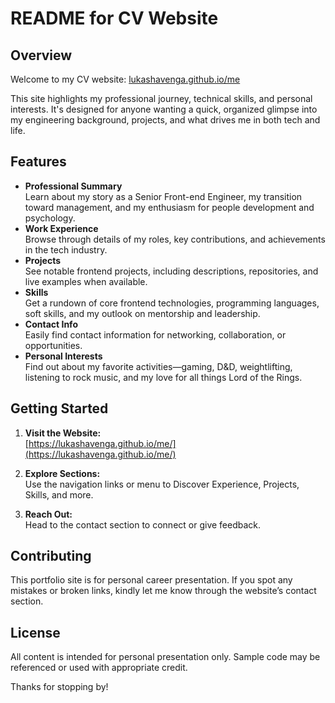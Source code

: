# README for CV Website

## Overview

Welcome to my CV website: [lukashavenga.github.io/me](https://lukashavenga.github.io/me/)

This site highlights my professional journey, technical skills, and personal interests. It's designed for anyone wanting a quick, organized glimpse into my engineering background, projects, and what drives me in both tech and life.

## Features

- **Professional Summary**  
  Learn about my story as a Senior Front-end Engineer, my transition toward management, and my enthusiasm for people development and psychology.
- **Work Experience**  
  Browse through details of my roles, key contributions, and achievements in the tech industry.
- **Projects**  
  See notable frontend projects, including descriptions, repositories, and live examples when available.
- **Skills**  
  Get a rundown of core frontend technologies, programming languages, soft skills, and my outlook on mentorship and leadership.
- **Contact Info**  
  Easily find contact information for networking, collaboration, or opportunities.
- **Personal Interests**  
  Find out about my favorite activities—gaming, D&D, weightlifting, listening to rock music, and my love for all things Lord of the Rings.

## Getting Started

1. **Visit the Website:**  
   [https://lukashavenga.github.io/me/](https://lukashavenga.github.io/me/)

2. **Explore Sections:**  
   Use the navigation links or menu to Discover Experience, Projects, Skills, and more.

3. **Reach Out:**  
   Head to the contact section to connect or give feedback.

## Contributing

This portfolio site is for personal career presentation. If you spot any mistakes or broken links, kindly let me know through the website’s contact section.

## License

All content is intended for personal presentation only. Sample code may be referenced or used with appropriate credit.

Thanks for stopping by!
